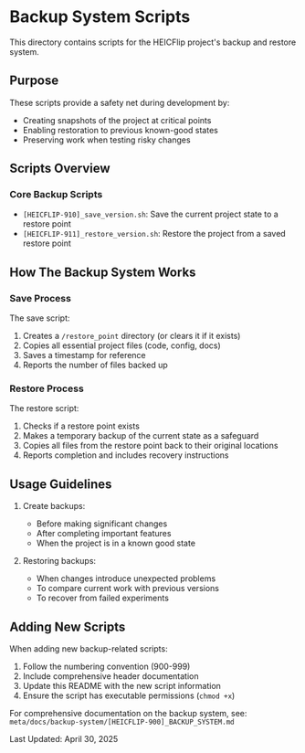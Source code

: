 # Backup System Scripts

This directory contains scripts for the HEICFlip project's backup and restore system.

## Purpose

These scripts provide a safety net during development by:
- Creating snapshots of the project at critical points
- Enabling restoration to previous known-good states
- Preserving work when testing risky changes

## Scripts Overview

### Core Backup Scripts

- `[HEICFLIP-910]_save_version.sh`: Save the current project state to a restore point
- `[HEICFLIP-911]_restore_version.sh`: Restore the project from a saved restore point

## How The Backup System Works

### Save Process

The save script:
1. Creates a `/restore_point` directory (or clears it if it exists)
2. Copies all essential project files (code, config, docs)
3. Saves a timestamp for reference
4. Reports the number of files backed up

### Restore Process

The restore script:
1. Checks if a restore point exists
2. Makes a temporary backup of the current state as a safeguard
3. Copies all files from the restore point back to their original locations
4. Reports completion and includes recovery instructions

## Usage Guidelines

1. Create backups:
   - Before making significant changes
   - After completing important features
   - When the project is in a known good state

2. Restoring backups:
   - When changes introduce unexpected problems
   - To compare current work with previous versions
   - To recover from failed experiments

## Adding New Scripts

When adding new backup-related scripts:

1. Follow the numbering convention (900-999)
2. Include comprehensive header documentation
3. Update this README with the new script information
4. Ensure the script has executable permissions (`chmod +x`)

For comprehensive documentation on the backup system, see:
`meta/docs/backup-system/[HEICFLIP-900]_BACKUP_SYSTEM.md`

Last Updated: April 30, 2025